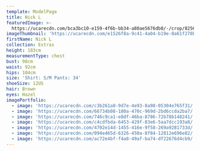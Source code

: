 ```yaml
---
template: ModelPage
title: Nick L
featuredImage: >-
  https://ucarecdn.com/bca3bc10-e159-4f6b-bb34-a80ae5676db0/-/crop/8256x4064/0,390/-/preview/
imageThumbnail: 'https://ucarecdn.com/e1526f8a-9c41-4a04-b19e-8a61f270b232/'
firstName: Nick L
collection: Extras
height: 183cm
measurementType: chest
bust: 98cm
waist: 92cm
hips: 104cm
size: 'Shirt: S/M Pants: 34'
shoeSize: 12US
hair: Brown
eyes: Hazel
imagePortfolio:
  - image: 'https://ucarecdn.com/c3b261a0-9d7e-4e93-8a98-05304e765f31/'
  - image: 'https://ucarecdn.com/66734b08-180a-470c-969d-2bd6ccda2ba7/'
  - image: 'https://ucarecdn.com/746c9ca1-e8df-46ba-8786-72b78b148241/'
  - image: 'https://ucarecdn.com/c4cdfbda-6453-429f-83e6-5aa7dcc193a8/'
  - image: 'https://ucarecdn.com/4702e14d-1455-416e-9f58-269a9281733d/'
  - image: 'https://ucarecdn.com/094e465d-6326-450a-8f84-12812e696e82/'
  - image: 'https://ucarecdn.com/ac72e4bf-f4a8-49af-ba74-df22676d4cb9/'
---
```


